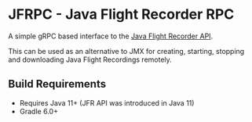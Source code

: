 # JFRPC - Java Flight Recorder RPC

A simple gRPC based interface to the 
[Java Flight Recorder API](https://docs.oracle.com/en/java/javase/11/docs/api/jdk.jfr/jdk/jfr/FlightRecorder.html).

This can be used as an alternative to JMX for creating, starting, stopping and downloading
Java Flight Recordings remotely.

## Build Requirements

- Requires Java 11+ (JFR API was introduced in Java 11)
- Gradle 6.0+
